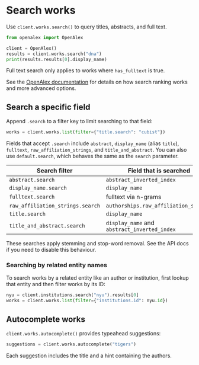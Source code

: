 # Search works

Use `client.works.search()` to query titles, abstracts, and full text.

```python
from openalex import OpenAlex

client = OpenAlex()
results = client.works.search("dna")
print(results.results[0].display_name)
```

Full text search only applies to works where `has_fulltext` is true.

See the [OpenAlex documentation](https://docs.openalex.org/api-entities/works/search-works) for details on how search ranking works and more advanced options.

## Search a specific field

Append `.search` to a filter key to limit searching to that field:

```python
works = client.works.list(filter={"title.search": "cubist"})
```

Fields that accept `.search` include `abstract`, `display_name` (alias `title`), `fulltext`, `raw_affiliation_strings`, and `title_and_abstract`. You can also use `default.search`, which behaves the same as the `search` parameter.

| Search filter | Field that is searched |
| --- | --- |
| `abstract.search` | `abstract_inverted_index` |
| `display_name.search` | `display_name` |
| `fulltext.search` | fulltext via n-grams |
| `raw_affiliation_strings.search` | `authorships.raw_affiliation_strings` |
| `title.search` | `display_name` |
| `title_and_abstract.search` | `display_name` and `abstract_inverted_index` |

These searches apply stemming and stop-word removal. See the API docs if you need to disable this behaviour.

### Searching by related entity names

To search works by a related entity like an author or institution, first lookup that entity and then filter works by its ID:

```python
nyu = client.institutions.search("nyu").results[0]
works = client.works.list(filter={"institutions.id": nyu.id})
```

## Autocomplete works

`client.works.autocomplete()` provides typeahead suggestions:

```python
suggestions = client.works.autocomplete("tigers")
```

Each suggestion includes the title and a hint containing the authors.
